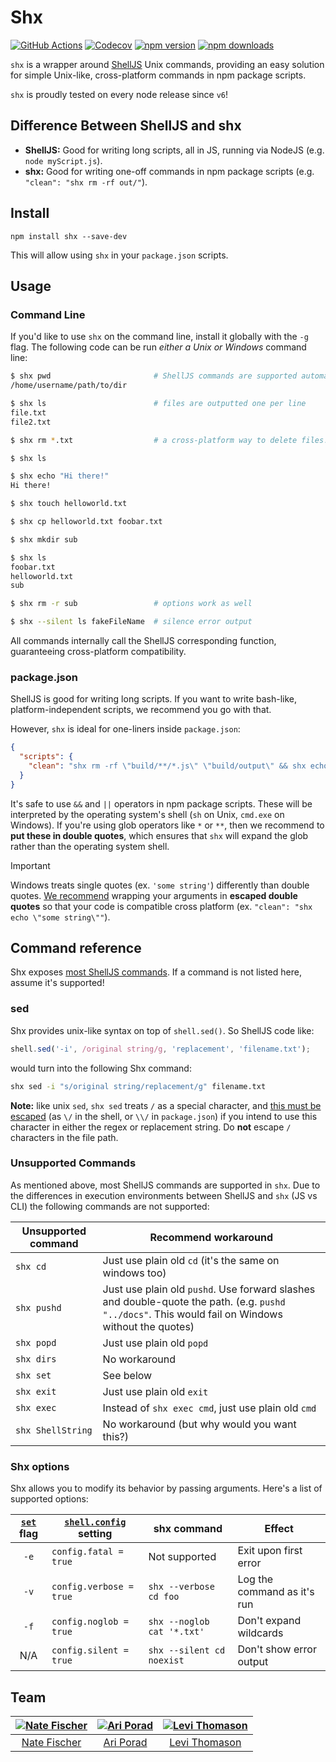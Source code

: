 # Shx

[![GitHub Actions](https://img.shields.io/github/actions/workflow/status/shelljs/shx/main.yml?style=flat-square&logo=github)](https://github.com/shelljs/shx/actions/workflows/main.yml)
[![Codecov](https://img.shields.io/codecov/c/github/shelljs/shx/main.svg?style=flat-square&label=coverage)](https://codecov.io/gh/shelljs/shx)
[![npm version](https://img.shields.io/npm/v/shx.svg?style=flat-square)](https://www.npmjs.com/package/shx)
[![npm downloads](https://img.shields.io/npm/dm/shx.svg?style=flat-square)](https://www.npmjs.com/package/shx)

`shx` is a wrapper around [ShellJS](https://github.com/shelljs/shelljs) Unix
commands, providing an easy solution for simple Unix-like, cross-platform
commands in npm package scripts.

`shx` is proudly tested on every node release since <!-- start minVersion -->`v6`<!-- stop minVersion -->!

## Difference Between ShellJS and shx

- **ShellJS:** Good for writing long scripts, all in JS, running via NodeJS (e.g. `node myScript.js`).
- **shx:** Good for writing one-off commands in npm package scripts (e.g. `"clean": "shx rm -rf out/"`).

## Install

```shell
npm install shx --save-dev
```
This will allow using `shx` in your `package.json` scripts.

## Usage

### Command Line

If you'd like to use `shx` on the command line, install it globally with the `-g` flag.
The following code can be run *either a Unix or Windows* command line:

```Bash
$ shx pwd                       # ShellJS commands are supported automatically
/home/username/path/to/dir

$ shx ls                        # files are outputted one per line
file.txt
file2.txt

$ shx rm *.txt                  # a cross-platform way to delete files!

$ shx ls

$ shx echo "Hi there!"
Hi there!

$ shx touch helloworld.txt

$ shx cp helloworld.txt foobar.txt

$ shx mkdir sub

$ shx ls
foobar.txt
helloworld.txt
sub

$ shx rm -r sub                 # options work as well

$ shx --silent ls fakeFileName  # silence error output
```

All commands internally call the ShellJS corresponding function, guaranteeing
cross-platform compatibility.

### package.json

ShellJS is good for writing long scripts. If you want to write bash-like,
platform-independent scripts, we recommend you go with that.

However, `shx` is ideal for one-liners inside `package.json`:

```json
{
  "scripts": {
    "clean": "shx rm -rf \"build/**/*.js\" \"build/output\" && shx echo \"Done cleaning\""
  }
}
```

It's safe to use `&&` and `||` operators in npm package scripts. These will be
interpreted by the operating system's shell (`sh` on Unix, `cmd.exe` on
Windows). If you're using glob operators like `*` or `**`, then we recommend to
**put these in double quotes**, which ensures that `shx` will expand the glob
rather than the operating system shell.

> [!IMPORTANT]
> Windows treats single quotes (ex. `'some string'`) differently than double
> quotes.
> [We recommend](https://github.com/shelljs/shx/issues/165#issuecomment-563127983)
> wrapping your arguments in **escaped double quotes** so that your code is
> compatible cross platform (ex. `"clean": "shx echo \"some string\""`).

## Command reference

Shx exposes [most ShellJS
commands](https://github.com/shelljs/shelljs#command-reference). If a command is
not listed here, assume it's supported!

### sed

Shx provides unix-like syntax on top of `shell.sed()`. So ShellJS code like:

```js
shell.sed('-i', /original string/g, 'replacement', 'filename.txt');
```

would turn into the following Shx command:

```sh
shx sed -i "s/original string/replacement/g" filename.txt
```

**Note:** like unix `sed`, `shx sed` treats `/` as a special character, and
[this must be
escaped](https://github.com/shelljs/shx/issues/169#issuecomment-563013849) (as
`\/` in the shell, or `\\/` in `package.json`) if you intend to use this
character in either the regex or replacement string. Do **not** escape `/`
characters in the file path.

### Unsupported Commands

As mentioned above, most ShellJS commands are supported in `shx`. Due to the
differences in execution environments between ShellJS and `shx` (JS vs CLI) the
following commands are not supported:

| Unsupported command | Recommend workaround |
| ------------------- | -------------------- |
| `shx cd`            | Just use plain old `cd` (it's the same on windows too) |
| `shx pushd`         | Just use plain old `pushd`. Use forward slashes and double-quote the path. (e.g. `pushd "../docs"`. This would fail on Windows without the quotes) |
| `shx popd`          | Just use plain old `popd` |
| `shx dirs`          | No workaround |
| `shx set`           | See below |
| `shx exit`          | Just use plain old `exit` |
| `shx exec`          | Instead of `shx exec cmd`, just use plain old `cmd` |
| `shx ShellString`   | No workaround (but why would you want this?) |

### Shx options

Shx allows you to modify its behavior by passing arguments. Here's a list of
supported options:

| [`set`](https://github.com/shelljs/shelljs#setoptions) flag | [`shell.config`](https://github.com/shelljs/shelljs#configuration) setting | shx command | Effect |
|:---:| --- | --- | --- |
| `-e` | `config.fatal = true` | Not supported | Exit upon first error |
| `-v` | `config.verbose = true` | `shx --verbose cd foo` | Log the command as it's run |
| `-f` | `config.noglob = true` | `shx --noglob cat '*.txt'` | Don't expand wildcards |
| N/A | `config.silent = true` | `shx --silent cd noexist` | Don't show error output |

## Team

| [![Nate Fischer](https://avatars.githubusercontent.com/u/5801521?s=130)](https://github.com/nfischer) | [![Ari Porad](https://avatars1.githubusercontent.com/u/1817508?v=3&s=130)](http://github.com/ariporad) | [![Levi Thomason](https://avatars1.githubusercontent.com/u/5067638?v=3&s=130)](https://github.com/levithomason) |
|:---:|:---:|:---:|
| [Nate Fischer](https://github.com/nfischer) | [Ari Porad](http://github.com/ariporad) | [Levi Thomason](https://github.com/levithomason) |
